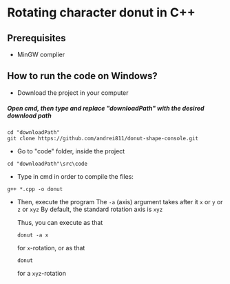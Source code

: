 # Rotating character donut in C++

## Prerequisites
   * MinGW complier

## How to run the code on Windows?

* Download the project in your computer
##### Open cmd, then type and replace "downloadPath" with the desired download path
```
cd "downloadPath"
git clone https://github.com/andrei811/donut-shape-console.git
```

* Go to "code" folder, inside the project
```
cd "downloadPath"\src\code
```

* Type in cmd in order to compile the files:
```
g++ *.cpp -o donut
```

* Then, execute the program
    The `-a` (axis) argument takes after it `x` or `y` or `z` or `xyz`
    By default, the standard rotation axis is `xyz` 

    Thus, you can execute as that
    ```
    donut -a x
    ```
    for `x`-rotation, or as that
    ```
    donut
    ```
    for a `xyz`-rotation

